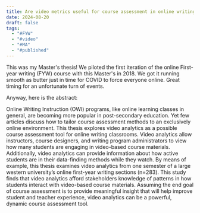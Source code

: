 ```yaml
---
title: Are video metrics useful for course assessment in online writing instruction?
date: 2024-08-20
draft: false
tags:
  - "#FYW"
  - "#video"
  - "#MA"
  - "#published"
---
```

This was my Master's thesis! We piloted the first iteration of the online First-year writing (FYW) course with this Master's in 2018. We got it running smooth as butter just in time for COVID to force everyone online. Great timing for an unfortunate turn of events.

Anyway, here is the abstract:

Online Writing Instruction (OWI) programs, like online learning classes in general, are becoming more popular in post-secondary education. Yet few articles discuss how to tailor course assessment methods to an exclusively online environment. This thesis explores video analytics as a possible course assessment tool for online writing classrooms. Video analytics allow instructors, course designers, and writing program administrators to view how many students are engaging in video-based course materials. Additionally, video analytics can provide information about how active students are in their data-finding methods while they watch. By means of example, this thesis examines video analytics from one semester of a large western university’s online first-year writing sections (n=283). This study finds that video analytics afford stakeholders knowledge of patterns in how students interact with video-based course materials. Assuming the end goal of course assessment is to provide meaningful insight that will help improve student and teacher experience, video analytics can be a powerful, dynamic course assessment tool.
